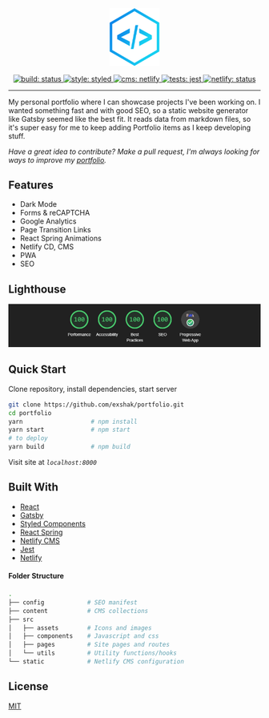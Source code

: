 <p align="center">
  <a href="https://exshak.com">
    <img src="./src/assets/icons/favicon.png" alt="exshak" width="100" />
  </a>
</p>

<p align="center">
  <a href="https://github.com/exshak/portfolio">
    <img src="https://img.shields.io/badge/build-passing-success.svg" alt="build: status"/>
  </a>
  <a href="https://styled-components.com">
    <img src="https://img.shields.io/badge/style-%F0%9F%92%85%20styled--components-orange.svg?colorB=daa357&colorA=db748e" alt="style: styled"/>
  </a>
  <a href="https://netlifycms.org">
    <img src="https://img.shields.io/badge/cms-netlify--cms-00bbcc.svg" alt="cms: netlify"/>
  </a>
  <a href="https://jestjs.io">
    <img src="https://img.shields.io/badge/tests-jest-00cc99.svg" alt="tests: jest"/>
  </a>
  <a href="https://app.netlify.com/sites/exshak/deploys">
    <img src="https://api.netlify.com/api/v1/badges/f25861b2-d1c2-428f-8294-a8e879445740/deploy-status" alt="netlify: status"/>
  </a>
</p>

---

My personal portfolio where I can showcase projects I've been working on. I wanted something fast and with good SEO, so a static website generator like Gatsby seemed like the best fit. It reads data from markdown files, so it's super easy for me to keep adding Portfolio items as I keep developing stuff.

_Have a great idea to contribute? Make a pull request, I'm always looking for ways to improve my [portfolio](https://exshak.com)._

## Features

- Dark Mode
- Forms & reCAPTCHA
- Google Analytics
- Page Transition Links
- React Spring Animations
- Netlify CD, CMS
- PWA
- SEO

## Lighthouse

![Lighthouse](static/images/lighthouse.png)

## Quick Start

Clone repository, install dependencies, start server

```sh
git clone https://github.com/exshak/portfolio.git
cd portfolio
yarn                   # npm install
yarn start             # npm start
# to deploy
yarn build             # npm build
```

Visit site at _`localhost:8000`_

## Built With

- [React](https://reactjs.org)
- [Gatsby](https://gatsbyjs.org)
- [Styled Components](https://styled-components.com)
- [React Spring](https://react-spring.io)
- [Netlify CMS](https://netlifycms.org)
- [Jest](https://jestjs.io)
- [Netlify](https://netlify.com)

#### Folder Structure

```sh
.
├── config            # SEO manifest
├── content           # CMS collections
├── src
│   ├── assets        # Icons and images
│   ├── components    # Javascript and css
│   ├── pages         # Site pages and routes
│   └── utils         # Utility functions/hooks
└── static            # Netlify CMS configuration
```

## License

[MIT](./LICENSE)
